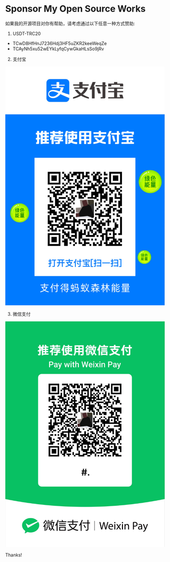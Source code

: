 # Sponsor My Open Source Works

如果我的开源项目对你有帮助，请考虑通过以下任意一种方式赞助:

1. USDT-TRC20 
- TCwD8HfHnJ7236Hdj3HF5uZKR2keeWeqZe
- TCAyNh5xu52wEYkLyfqCywGkaHLsSo9jRv

2. 支付宝

![支付宝](images/alipay.PNG)

3. 微信支付

![微信支付](images/wechat.JPG)

Thanks!
